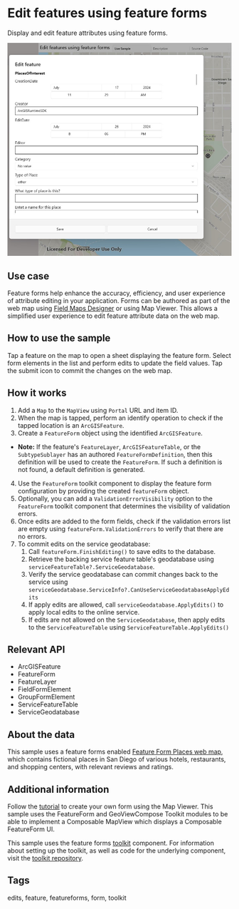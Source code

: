 # Edit features using feature forms

Display and edit feature attributes using feature forms.

![Image of Edit features using feature forms sample](EditFeaturesUsingFeatureForms.jpg)

## Use case

Feature forms help enhance the accuracy, efficiency, and user experience of attribute editing in your application. Forms can be authored as part of the web map using [Field Maps Designer](https://www.arcgis.com/apps/fieldmaps/) or using Map Viewer. This allows a simplified user experience to edit feature attribute data on the web map.

## How to use the sample

Tap a feature on the map to open a sheet displaying the feature form. Select form elements in the list and perform edits to update the field values. Tap the submit icon to commit the changes on the web map.

## How it works

1. Add a `Map` to the `MapView` using `Portal` URL and item ID.
2. When the map is tapped, perform an identify operation to check if the tapped location is an `ArcGISFeature`.
3. Create a `FeatureForm` object using the identified `ArcGISFeature`.
  * **Note:** If the feature's `FeatureLayer`, `ArcGISFeatureTable`, or the `SubtypeSublayer` has an authored `FeatureFormDefinition`, then this definition will be used to create the `FeatureForm`. If such a definition is not found, a default definition is generated.
4. Use the `FeatureForm` toolkit component to display the feature form configuration by providing the created `featureForm` object.
5. Optionally, you can add a `ValidationErrorVisibility` option to the `FeatureForm` toolkit component that determines the visibility of validation errors.
6. Once edits are added to the form fields, check if the validation errors list are empty using `featureForm.ValidationErrors` to verify that there are no errors.
7. To commit edits on the service geodatabase:
    1. Call `featureForm.FinishEditing()` to save edits to the database.
    2. Retrieve the backing service feature table's geodatabase using `serviceFeatureTable?.ServiceGeodatabase`.
    3. Verify the service geodatabase can commit changes back to the service using `serviceGeodatabase.ServiceInfo?.CanUseServiceGeodatabaseApplyEdits`
    4. If apply edits are allowed, call `serviceGeodatabase.ApplyEdits()` to apply local edits to the online service.
    5. If edits are not allowed on the `ServiceGeodatabase`, then apply edits to the `ServiceFeatureTable` using `ServiceFeatureTable.ApplyEdits()`

## Relevant API

* ArcGISFeature
* FeatureForm
* FeatureLayer
* FieldFormElement
* GroupFormElement
* ServiceFeatureTable
* ServiceGeodatabase

## About the data

This sample uses a feature forms enabled [Feature Form Places web map](https://www.arcgis.com/home/item.html?id=516e4d6aeb4c495c87c41e11274c767f), which contains fictional places in San Diego of various hotels, restaurants, and shopping centers, with relevant reviews and ratings.

## Additional information

Follow the [tutorial](https://doc.arcgis.com/en/arcgis-online/create-maps/create-form-mv.htm) to create your own form using the Map Viewer. This sample uses the FeatureForm and GeoViewCompose Toolkit modules to be able to implement a Composable MapView which displays a Composable FeatureForm UI.

This sample uses the feature forms [toolkit](https://github.com/Esri/arcgis-maps-sdk-dotnet-toolkit/tree/main/src/Toolkit/Toolkit/UI/Controls/FeatureForm) component. For information about setting up the toolkit, as well as code for the underlying component, visit the [toolkit repository](https://github.com/Esri/arcgis-maps-sdk-dotnet-toolkit).

## Tags

edits, feature, featureforms, form, toolkit
